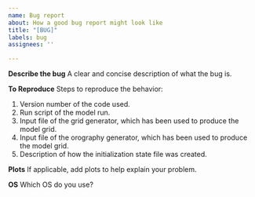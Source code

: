 ```yaml
---
name: Bug report
about: How a good bug report might look like
title: "[BUG]"
labels: bug
assignees: ''

---
```


**Describe the bug**
A clear and concise description of what the bug is.

**To Reproduce**
Steps to reproduce the behavior:
1. Version number of the code used.
2. Run script of the model run.
3. Input file of the grid generator, which has been used to produce the model grid.
4. Input file of the orography generator, which has been used to produce the model grid.
5. Description of how the initialization state file was created.

**Plots**
If applicable, add plots to help explain your problem.

**OS** Which OS do you use?
